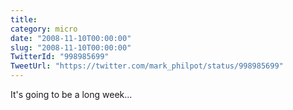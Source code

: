 ```yaml
---
title: 
category: micro
date: "2008-11-10T00:00:00"
slug: "2008-11-10T00:00:00"
TwitterId: "998985699"
TweetUrl: "https://twitter.com/mark_philpot/status/998985699"
---
```


It's going to be a long week...
